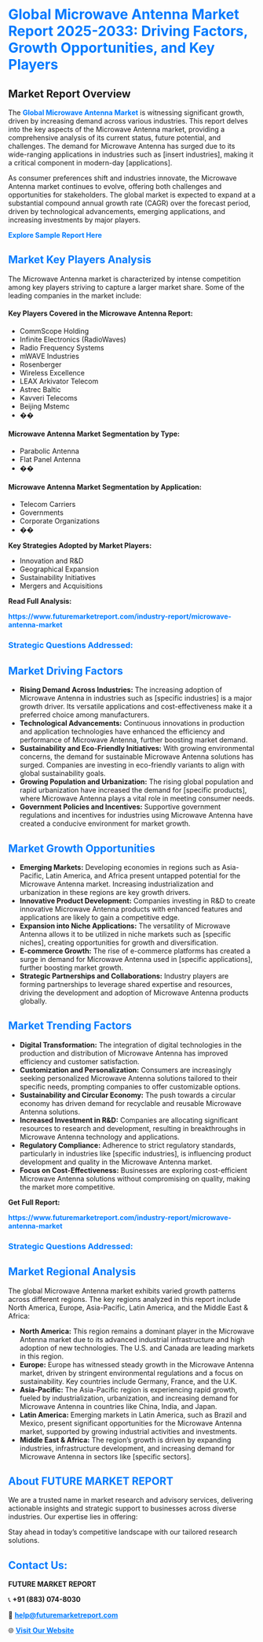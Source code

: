 <h1 style="color: #007BFF;">Global Microwave Antenna Market Report 2025-2033: Driving Factors, Growth Opportunities, and Key Players</h1>

<section id="overview">
<h2>Market Report Overview</h2>
<p>The <a href="https://www.futuremarketreport.com/industry-report/microwave-antenna-market" style="color: #007BFF; text-decoration: none;"><strong>Global Microwave Antenna Market</strong></a> is witnessing significant growth, driven by increasing demand across various industries. This report delves into the key aspects of the Microwave Antenna market, providing a comprehensive analysis of its current status, future potential, and challenges. The demand for Microwave Antenna has surged due to its wide-ranging applications in industries such as [insert industries], making it a critical component in modern-day [applications].</p>
<p>As consumer preferences shift and industries innovate, the Microwave Antenna market continues to evolve, offering both challenges and opportunities for stakeholders. The global market is expected to expand at a substantial compound annual growth rate (CAGR) over the forecast period, driven by technological advancements, emerging applications, and increasing investments by major players.</p>
</section>

<section id="overview">
<p><a href="https://www.futuremarketreport.com/request-sample/reportId=113637" style="color: #007BFF; text-decoration: none;"><strong>Explore Sample Report Here</strong></a></p>
</section>

<section id="key-players">
<h2 style="color: #007BFF;">Market Key Players Analysis</h2>
<p>The Microwave Antenna market is characterized by intense competition among key players striving to capture a larger market share. Some of the leading companies in the market include:</p>
<h4>Key Players Covered in the Microwave Antenna Report:</h4>
<ul><li>CommScope Holding</li><li>Infinite Electronics (RadioWaves)</li><li>Radio Frequency Systems</li><li>mWAVE Industries</li><li>Rosenberger</li><li>Wireless Excellence</li><li>LEAX Arkivator Telecom</li><li>Astrec Baltic</li><li>Kavveri Telecoms</li><li>Beijing Mstemc</li><li>��</li></ul>
<h4>Microwave Antenna Market Segmentation by Type:</h4>
<ul><li>Parabolic Antenna</li><li>Flat Panel Antenna</li><li>��</li></ul>

<h4>Microwave Antenna Market Segmentation by Application:</h4>
<ul><li>Telecom Carriers</li><li>Governments</li><li>Corporate Organizations</li><li>��</li></ul>
<p><strong>Key Strategies Adopted by Market Players:</strong></p>
<ul>
<li>Innovation and R&D</li>
<li>Geographical Expansion</li>
<li>Sustainability Initiatives</li>
<li>Mergers and Acquisitions</li>
</ul>
</section>

<section>
<p><strong>Read Full Analysis: </strong></p><a href="https://www.futuremarketreport.com/industry-report/microwave-antenna-market" style="color: #007BFF; text-decoration: none;"><strong>https://www.futuremarketreport.com/industry-report/microwave-antenna-market</strong></a>
<h3 style="color: #007BFF;">Strategic Questions Addressed:</h3>
</section>

<section id="driving-factors">
<h2 style="color: #007BFF;">Market Driving Factors</h2>
<ul>
<li><strong>Rising Demand Across Industries:</strong> The increasing adoption of Microwave Antenna in industries such as [specific industries] is a major growth driver. Its versatile applications and cost-effectiveness make it a preferred choice among manufacturers.</li>
<li><strong>Technological Advancements:</strong> Continuous innovations in production and application technologies have enhanced the efficiency and performance of Microwave Antenna, further boosting market demand.</li>
<li><strong>Sustainability and Eco-Friendly Initiatives:</strong> With growing environmental concerns, the demand for sustainable Microwave Antenna solutions has surged. Companies are investing in eco-friendly variants to align with global sustainability goals.</li>
<li><strong>Growing Population and Urbanization:</strong> The rising global population and rapid urbanization have increased the demand for [specific products], where Microwave Antenna plays a vital role in meeting consumer needs.</li>
<li><strong>Government Policies and Incentives:</strong> Supportive government regulations and incentives for industries using Microwave Antenna have created a conducive environment for market growth.</li>
</ul>
</section>

<section id="growth-opportunities">
<h2 style="color: #007BFF;">Market Growth Opportunities</h2>
<ul>
<li><strong>Emerging Markets:</strong> Developing economies in regions such as Asia-Pacific, Latin America, and Africa present untapped potential for the Microwave Antenna market. Increasing industrialization and urbanization in these regions are key growth drivers.</li>
<li><strong>Innovative Product Development:</strong> Companies investing in R&D to create innovative Microwave Antenna products with enhanced features and applications are likely to gain a competitive edge.</li>
<li><strong>Expansion into Niche Applications:</strong> The versatility of Microwave Antenna allows it to be utilized in niche markets such as [specific niches], creating opportunities for growth and diversification.</li>
<li><strong>E-commerce Growth:</strong> The rise of e-commerce platforms has created a surge in demand for Microwave Antenna used in [specific applications], further boosting market growth.</li>
<li><strong>Strategic Partnerships and Collaborations:</strong> Industry players are forming partnerships to leverage shared expertise and resources, driving the development and adoption of Microwave Antenna products globally.</li>
</ul>
</section>

<section id="trending-factors">
<h2 style="color: #007BFF;">Market Trending Factors</h2>
<ul>
<li><strong>Digital Transformation:</strong> The integration of digital technologies in the production and distribution of Microwave Antenna has improved efficiency and customer satisfaction.</li>
<li><strong>Customization and Personalization:</strong> Consumers are increasingly seeking personalized Microwave Antenna solutions tailored to their specific needs, prompting companies to offer customizable options.</li>
<li><strong>Sustainability and Circular Economy:</strong> The push towards a circular economy has driven demand for recyclable and reusable Microwave Antenna solutions.</li>
<li><strong>Increased Investment in R&D:</strong> Companies are allocating significant resources to research and development, resulting in breakthroughs in Microwave Antenna technology and applications.</li>
<li><strong>Regulatory Compliance:</strong> Adherence to strict regulatory standards, particularly in industries like [specific industries], is influencing product development and quality in the Microwave Antenna market.</li>
<li><strong>Focus on Cost-Effectiveness:</strong> Businesses are exploring cost-efficient Microwave Antenna solutions without compromising on quality, making the market more competitive.</li>
</ul>
</section>

<section>
<p><strong>Get Full Report: </strong></p><a href="https://www.futuremarketreport.com/industry-report/microwave-antenna-market" style="color: #007BFF; text-decoration: none;"><strong>https://www.futuremarketreport.com/industry-report/microwave-antenna-market</strong></a>
<h3 style="color: #007BFF;">Strategic Questions Addressed:</h3>
</section>


<section id="regional-analysis">
<h2 style="color: #007BFF;">Market Regional Analysis</h2>
<p>The global Microwave Antenna market exhibits varied growth patterns across different regions. The key regions analyzed in this report include North America, Europe, Asia-Pacific, Latin America, and the Middle East & Africa:</p>
<ul>
<li><strong>North America:</strong> This region remains a dominant player in the Microwave Antenna market due to its advanced industrial infrastructure and high adoption of new technologies. The U.S. and Canada are leading markets in this region.</li>
<li><strong>Europe:</strong> Europe has witnessed steady growth in the Microwave Antenna market, driven by stringent environmental regulations and a focus on sustainability. Key countries include Germany, France, and the U.K.</li>
<li><strong>Asia-Pacific:</strong> The Asia-Pacific region is experiencing rapid growth, fueled by industrialization, urbanization, and increasing demand for Microwave Antenna in countries like China, India, and Japan.</li>
<li><strong>Latin America:</strong> Emerging markets in Latin America, such as Brazil and Mexico, present significant opportunities for the Microwave Antenna market, supported by growing industrial activities and investments.</li>
<li><strong>Middle East & Africa:</strong> The region’s growth is driven by expanding industries, infrastructure development, and increasing demand for Microwave Antenna in sectors like [specific sectors].</li>
</ul>
</section>

<footer>
<h2 style="color: #007BFF;">About FUTURE MARKET REPORT</h2>
<p>We are a trusted name in market research and advisory services, delivering actionable insights and strategic support to businesses across diverse industries. Our expertise lies in offering:</p>

<p>Stay ahead in today’s competitive landscape with our tailored research solutions.</p>

<h2 style="color: #007BFF;">Contact Us:</h2>
<p><strong>FUTURE MARKET REPORT</strong></p>
<p>📞 <strong>+91 (883) 074-8030</strong></p>
<p>📧 <strong><a href="mailto:help@futuremarketreport.com" style="color: #007BFF;">help@futuremarketreport.com</a></strong></p>
<p>🌐 <strong><a href="https://www.futuremarketreport.com/" style="color: #007BFF;">Visit Our Website</a></strong></p>
</footer>
